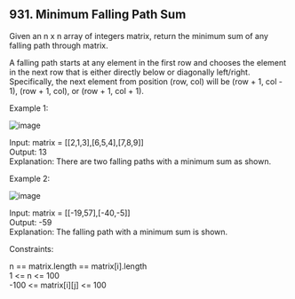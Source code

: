 ## 931. Minimum Falling Path Sum

Given an n x n array of integers matrix, return the minimum sum of any falling path through matrix.

A falling path starts at any element in the first row and chooses the element in the next row that is either directly below or diagonally left/right. Specifically, the next element from position (row, col) will be (row + 1, col - 1), (row + 1, col), or (row + 1, col + 1).

 

Example 1:

![image](https://github.com/SarthakChaudhary46/100-Days-Of-CODE/assets/86872379/44965e32-18d1-459d-8292-b46af2f9fc98)



Input: matrix = [[2,1,3],[6,5,4],[7,8,9]]\
Output: 13\
Explanation: There are two falling paths with a minimum sum as shown.


Example 2:

![image](https://github.com/SarthakChaudhary46/100-Days-Of-CODE/assets/86872379/c2523af6-7ce5-4c91-a061-91919aa32f39)

Input: matrix = [[-19,57],[-40,-5]]\
Output: -59\
Explanation: The falling path with a minimum sum is shown.
 

Constraints:

n == matrix.length == matrix[i].length\
1 <= n <= 100\
-100 <= matrix[i][j] <= 100

